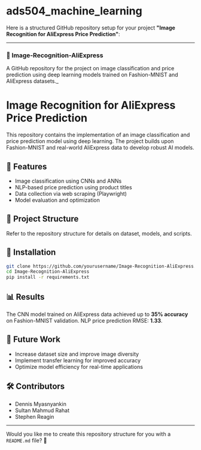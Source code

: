 # ads504_machine_learning

Here is a structured GitHub repository setup for your project **"Image Recognition for AliExpress Price Prediction"**:

---

### **📂 Image-Recognition-AliExpress**
A GitHub repository for the project on image classification and price prediction using deep learning models trained on Fashion-MNIST and AliExpress datasets._


# Image Recognition for AliExpress Price Prediction

This repository contains the implementation of an image classification and price prediction model using deep learning. The project builds upon Fashion-MNIST and real-world AliExpress data to develop robust AI models.

## 🚀 Features
- Image classification using CNNs and ANNs
- NLP-based price prediction using product titles
- Data collection via web scraping (Playwright)
- Model evaluation and optimization

## 📂 Project Structure
Refer to the repository structure for details on dataset, models, and scripts.

## 🔧 Installation
```bash
git clone https://github.com/yourusername/Image-Recognition-AliExpress.git
cd Image-Recognition-AliExpress
pip install -r requirements.txt
```

## 📊 Results
The CNN model trained on AliExpress data achieved up to **35% accuracy** on Fashion-MNIST validation. NLP price prediction RMSE: **1.33**.

## 🔮 Future Work
- Increase dataset size and improve image diversity
- Implement transfer learning for improved accuracy
- Optimize model efficiency for real-time applications

## 🛠 Contributors
- Dennis Myasnyankin
- Sultan Mahmud Rahat
- Stephen Reagin


---

Would you like me to create this repository structure for you with a `README.md` file? 🚀
